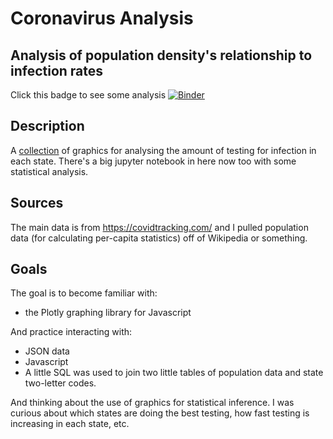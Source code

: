 Coronavirus Analysis
=================
Analysis of population density's relationship to infection rates
--------------
Click this badge to see some analysis [![Binder](https://mybinder.org/badge_logo.svg)](https://mybinder.org/v2/gh/joncheryl/corona-graphs/master?filepath=coronavirus-density-analysis.ipynb)

Description
------------------
A [collection](https://johnsherrill.heliohost.org/corona_graphs.html) of graphics for analysing the amount of testing for infection in each state. There's a big jupyter notebook in here now too with some statistical analysis.

Sources
----------------
The main data is from https://covidtracking.com/ and I pulled population data (for calculating per-capita statistics) off of Wikipedia or something.

Goals
----------------
The goal is to become familiar with:
- the Plotly graphing library for Javascript

And practice interacting with:
- JSON data
- Javascript
- A little SQL was used to join two little tables of population data and state two-letter codes.

And thinking about the use of graphics for statistical inference. I was curious about which states are doing the best testing, how fast testing is increasing in each state, etc.
